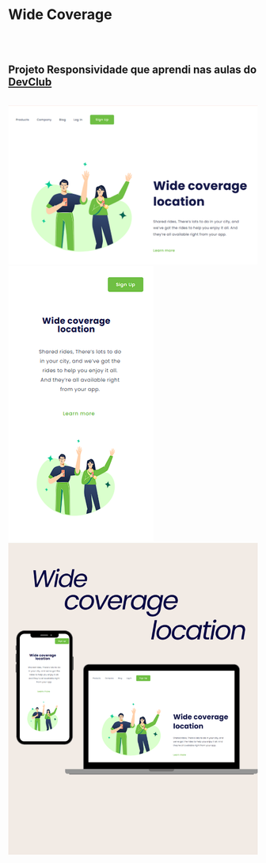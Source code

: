 <h1>Wide Coverage</h1>
<br>
<br>
<h2>Projeto Responsividade que aprendi nas aulas do <a href="https://aulas.devclub.com.br/m/courses?showcase=3">DevClub</a></h2>
<br>
<img src="https://github.com/MichaelLSPains/Wide-Coverage/blob/main/image/mokuppc.png?raw=true"> <img src="https://github.com/MichaelLSPains/Wide-Coverage/blob/main/image/MokupMobile.png?raw=true">
<br>
<img src="https://github.com/MichaelLSPains/Wide-Coverage/blob/main/image/Mockup%20Wide%20Coverage.png?raw=true">
